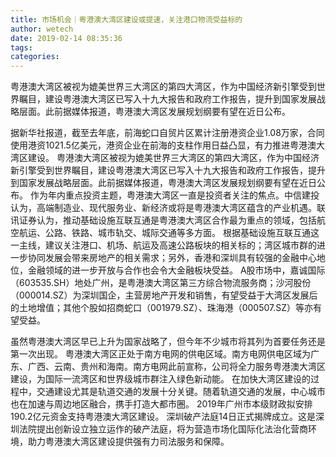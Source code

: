 ```yaml
---
title: 市场机会｜粤港澳大湾区建设或提速，关注港口物流受益标的
author: wetech
date: 2019-02-14 08:35:36
tags: 
categories: 
---
```

粤港澳大湾区被视为媲美世界三大湾区的第四大湾区，作为中国经济新引擎受到世界瞩目，建设粤港澳大湾区已写入十九大报告和政府工作报告，提升到国家发展战略层面。此前据媒体报道，粤港澳大湾区发展规划纲要有望在近日公布。
<!-- more -->
据新华社报道，截至去年底，前海蛇口自贸片区累计注册港资企业1.08万家，合同使用港资1021.5亿美元，港资企业在前海的支柱作用日益凸显，有力推进粤港澳大湾区建设。
粤港澳大湾区被视为媲美世界三大湾区的第四大湾区，作为中国经济新引擎受到世界瞩目，建设粤港澳大湾区已写入十九大报告和政府工作报告，提升到国家发展战略层面。此前据媒体报道，粤港澳大湾区发展规划纲要有望在近日公布。
作为年内重点投资主题，粤港澳大湾区一直是投资者关注的焦点。中信建投认为，高端制造业、现代服务业、新经济或将是粤港澳大湾区蕴含的产业机遇。联讯证券认为，推动基础设施互联互通是粤港澳大湾区合作最为重点的领域，包括航空航运、公路、铁路、城市轨交、城际交通等多方面。
根据基础设施互联互通这一主线，建议关注港口、机场、航运及高速公路板块的相关标的；湾区城市群的进一步协同发展会带来房地产的相关需求；另外，香港和深圳具有较强的金融中心地位，金融领域的进一步开放与合作也会令大金融板块受益。
A股市场中，嘉诚国际（603535.SH）地处广州，是粤港澳大湾区第三方综合物流服务商；沙河股份（000014.SZ）为深圳国企，主营房地产开发和销售，有望受益于大湾区发展后的土地增值；其他个股如招商蛇口（001979.SZ）、珠海港（000507.SZ）等亦有望受益。
 
 
虽然粤港澳大湾区早已上升为国家战略了，但今年不少城市将其列为首要任务还是第一次出现。
粤港澳大湾区正处于南方电网的供电区域。南方电网供电区域为广东、广西、云南、贵州和海南。南方电网此前宣称，公司将全力服务粤港澳大湾区建设，为国际一流湾区和世界级城市群注入绿色新动能。
在加快大湾区建设的过程中，交通建设尤其是轨道交通的发展十分关键。随着轨道交通的发展，中心城市也在加速与周边地区融合，携手打造大都市圈。
2019年广州市本级财政拟安排190.2亿元资金支持粤港澳大湾区建设。
深圳破产法庭14日正式揭牌成立。这是深圳法院提出创新设立独立运作的破产法庭，将为营造市场化国际化法治化营商环境，助力粤港澳大湾区建设提供强有力司法服务和保障。
